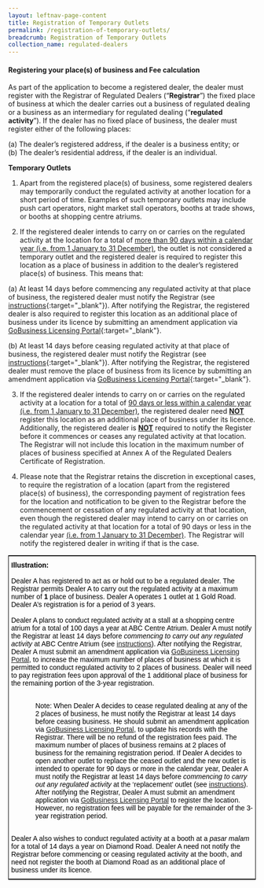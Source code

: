 ```yaml
---
layout: leftnav-page-content
title: Registration of Temporary Outlets
permalink: /registration-of-temporary-outlets/
breadcrumb: Registration of Temporary Outlets
collection_name: regulated-dealers
---
```


#### <a id="Registration"></a> Registering your place(s) of business and Fee calculation

As part of the application to become a registered dealer, the dealer must register with the Registrar of Regulated Dealers (“**Registrar**”) the fixed place of business at which the dealer carries out a business of regulated dealing or a business as an intermediary for regulated dealing (“**regulated activity**”). If the dealer has no fixed place of business, the dealer must register either of the following places:

(a)	The dealer’s registered address, if the dealer is a business entity; or <br>
(b)	The dealer’s residential address, if the dealer is an individual.

<b>Temporary Outlets</b>

1. Apart from the registered place(s) of business, some registered dealers may temporarily conduct the regulated activity at another location for a short period of time. Examples of such temporary outlets may include push cart operators, night market stall operators, booths at trade shows, or booths at shopping centre atriums.

2.  If the registered dealer intends to carry on or carries on the regulated activity at the location for a total of <u>more than 90 days within a calendar year (i.e. from 1 January to 31 December)</u>, the outlet is not considered a temporary outlet and the registered dealer is required to register this location as a place of business in addition to the dealer’s registered place(s) of business. This means that:

(a)	At least 14 days before commencing any regulated activity at that place of business, the registered dealer must notify the Registrar (see [instructions](https://acd.mlaw.gov.sg/other-regulatory-requirements/){:target="_blank"}). After notifying the Registrar, the registered dealer is also required to register this location as an additional place of business under its licence by submitting an amendment application via [GoBusiness Licensing Portal](https://www.gobusiness.gov.sg/licences){:target="_blank"}. <br>

(b)	At least 14 days before ceasing regulated activity at that place of business, the registered dealer must notify the Registrar (see [instructions](https://acd.mlaw.gov.sg/other-regulatory-requirements/){:target="_blank"}). After notifying the Registrar, the registered dealer must remove the place of business from its licence by submitting an amendment application via [GoBusiness Licensing Portal](https://www.gobusiness.gov.sg/licences){:target="_blank"}.

3.  If the registered dealer intends to carry on or carries on the regulated activity at a location for a total of <u>90 days or less within a calendar year (i.e. from 1 January to 31 December)</u>, the registered dealer need **<u>NOT</u>** register this location as an additional place of business under its licence. Additionally, the registered dealer is **<u>NOT</u>** required to notify the Register before it commences or ceases any regulated activity at that location. The Registrar will not include this location in the maximum number of places of business specified at Annex A of the Regulated Dealers Certificate of Registration. 

4.  Please note that the Registrar retains the discretion in exceptional cases, to require the registration of a location (apart from the registered place(s) of business), the corresponding payment of registration fees for the location and notification to be given to the Registrar before the commencement or cessation of any regulated activity at that location, even though the registered dealer may intend to carry on or carries on the regulated activity at that location for a total of 90 days or less in the calendar year <u>(i.e. from 1 January to 31 December)</u>. The Registrar will notify the registered dealer in writing if that is the case. 

<style type="text/css">
.tg  {border-collapse:collapse;border-spacing:0;border-width:1px;border-style:solid;border-color:black;}
.tg td{font-family:Arial, sans-serif;font-size:14px;padding:10px 5px;border-style:solid;border-width:0px;overflow:hidden;word-break:normal;}
.tg th{font-family:Arial, sans-serif;font-size:14px;font-weight:normal;padding:10px 5px;border-style:solid;border-width:0px;overflow:hidden;word-break:normal;}
.tg .tg-pnl2{color:#000000;border-color:#000000;text-align:left;vertical-align:middle}
</style>
<table class="tg">
  <tr>
    <th class="tg-pnl2"><span style="font-weight:400;font-style:normal"><b>Illustration:</b>
</span><br><br><span style="font-weight:400;font-style:normal">Dealer A has registered to act as or hold out to be a regulated dealer. The Registrar permits Dealer A to carry out the regulated activity at a maximum number of <b>1</b> place of business. Dealer A operates 1 outlet at 1 Gold Road. Dealer A’s registration is for a period of 3 years.
</span><br><br><span style="font-weight:400;font-style:normal">Dealer A plans to conduct regulated activity at a stall at a shopping centre atrium for a total of 100 days a year at ABC Centre Atrium. Dealer A must notify the Registrar at least 14 days before <i>commencing to carry out any regulated activity</i> at ABC Centre Atrium (see <a href="https://acd.mlaw.gov.sg/other-regulatory-requirements/" target="_blank">instructions</a>). After notifying the Registrar, Dealer A must submit an amendment application via <a href="https://www.gobusiness.gov.sg/licences" target="_blank">GoBusiness Licensing Portal</a>, to increase the maximum number of places of business at which it is permitted to conduct regulated activity to 2 places of business. Dealer will need to pay registration fees upon approval of the 1 additional place of business for the remaining portion of the 3-year registration. 
</span><br><br><span style="font-weight:400;font-style:normal"><p style="margin-left:10%">Note: When Dealer A decides to cease regulated dealing at any of the 2 places of business, he must notify the Registrar at least 14 days before ceasing business. He should submit an amendment application via <a href="https://www.gobusiness.gov.sg/licences" target="_blank">GoBusiness Licensing Portal</a>, to update his records with the Registrar. There will be no refund of the registration fees paid. The maximum number of places of business remains at 2 places of business for the remaining registration period. If Dealer A decides to open another outlet to replace the ceased outlet and the new outlet is intended to operate for 90 days or more in the calendar year, Dealer A must notify the Registrar at least 14 days before <i>commencing to carry out any regulated activity</i> at the ‘replacement’ outlet (see <a href="https://acd.mlaw.gov.sg/other-regulatory-requirements/" target="_blank">instructions</a>). After notifying the Registrar, Dealer A must submit an amendment application via <a href="https://www.gobusiness.gov.sg/licences" target="_blank">GoBusiness Licensing Portal</a> to register the location. However, no registration fees will be payable for the remainder of the 3-year registration period.</p>
</span><br><span style="font-weight:400;font-style:normal">Dealer A also wishes to conduct regulated activity at a booth at a <i>pasar malam</i> for a total of 14 days a year on Diamond Road. Dealer A need not notify the Registrar before commencing or ceasing regulated activity at the booth, and need not register the booth at Diamond Road as an additional place of business under its licence.
</span><br></th>
  </tr>
</table>
